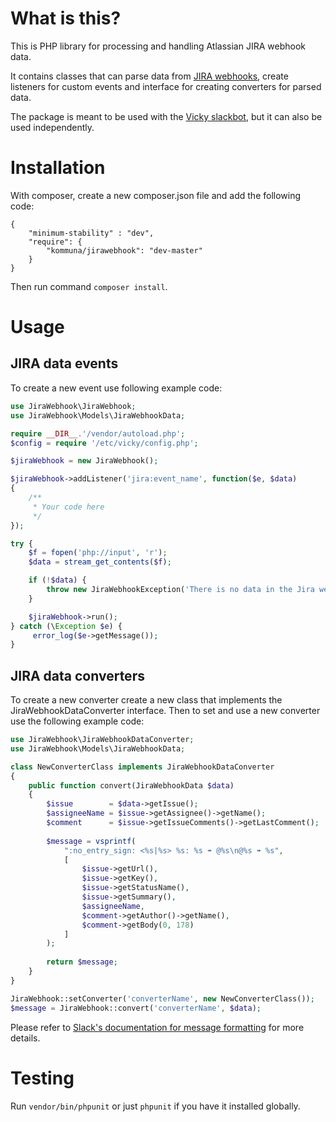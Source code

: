 # What is this?  

This is PHP library for processing and handling Atlassian JIRA webhook data.

It contains classes that can parse data from [JIRA webhooks](https://developer.atlassian.com/jiradev/jira-apis/webhooks), create listeners for custom events and interface for creating converters for parsed data.

The package is meant to be used with the [Vicky slackbot](https://github.com/kommuna/vicky), but it can also be used independently.

# Installation
  
With composer, create a new composer.json file and add the following code:
```
{
    "minimum-stability" : "dev",
    "require": {
        "kommuna/jirawebhook": "dev-master"
    }
}
```

Then run command `composer install`.

# Usage  

## JIRA data events    

To create a new event use following example code:

```php
use JiraWebhook\JiraWebhook;
use JiraWebhook\Models\JiraWebhookData;

require __DIR__.'/vendor/autoload.php';
$config = require '/etc/vicky/config.php';

$jiraWebhook = new JiraWebhook();

$jiraWebhook->addListener('jira:event_name', function($e, $data)
{
    /**
     * Your code here
     */ 
});

try {
    $f = fopen('php://input', 'r');
    $data = stream_get_contents($f);

    if (!$data) {
        throw new JiraWebhookException('There is no data in the Jira webhook');
    }

    $jiraWebhook->run();
} catch (\Exception $e) {
     error_log($e->getMessage());
}
```

## JIRA data converters  

To create a new converter create a new class that implements the JiraWebhookDataConverter interface. Then to set and use
a new converter use the following example code:

```php
use JiraWebhook\JiraWebhookDataConverter;
use JiraWebhook\Models\JiraWebhookData;

class NewConverterClass implements JiraWebhookDataConverter
{
    public function convert(JiraWebhookData $data)
    {
        $issue        = $data->getIssue();
        $assigneeName = $issue->getAssignee()->getName();
        $comment      = $issue->getIssueComments()->getLastComment();
        
        $message = vsprintf(
            ":no_entry_sign: <%s|%s> %s: %s ➠ @%s\n@%s ➠ %s",
            [
                $issue->getUrl(),
                $issue->getKey(),
                $issue->getStatusName(),
                $issue->getSummary(),
                $assigneeName,
                $comment->getAuthor()->getName(),
                $comment->getBody(0, 178)
            ]
        );
        
        return $message;
    }
}

JiraWebhook::setConverter('converterName', new NewConverterClass());
$message = JiraWebhook::convert('converterName', $data);
```

Please refer to [Slack's documentation for message formatting](https://api.slack.com/docs/message-attachments) for more details.

# Testing  

Run ```vendor/bin/phpunit``` or just ```phpunit``` if you have it installed globally.